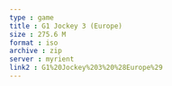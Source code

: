 ```yaml
---
type : game
title : G1 Jockey 3 (Europe)
size : 275.6 M
format : iso
archive : zip
server : myrient
link2 : G1%20Jockey%203%20%28Europe%29
---
```

